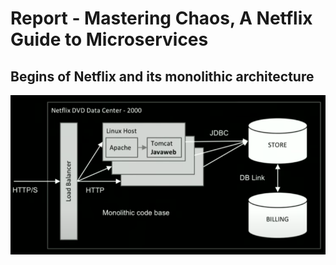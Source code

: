 # Report - Mastering Chaos, A Netflix Guide to Microservices
## Begins of Netflix and its monolithic architecture

<p align="center" style="margin-bottom: 0px !important;">
  <img  src="images/monolitic_architecture.png" align="center">
</p>

